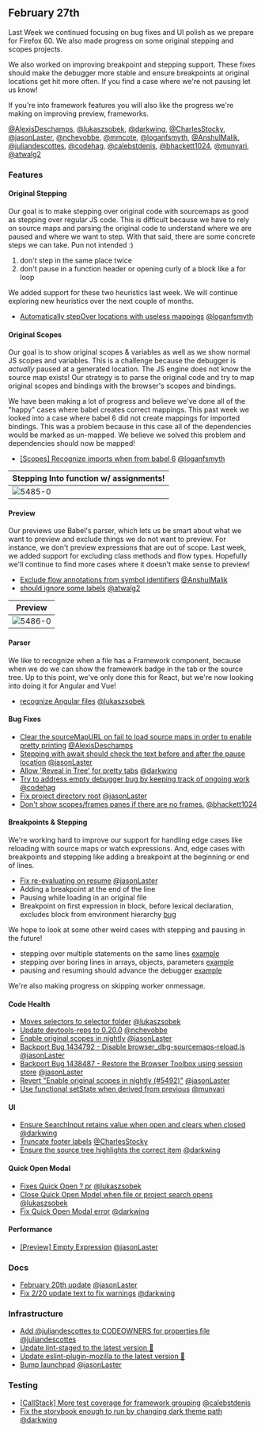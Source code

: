 ## February 27th

Last Week we continued focusing on bug fixes and UI polish as we prepare for Firefox 60. We also made progress on some original stepping and scopes projects.

We also worked on improving breakpoint and stepping support. These fixes should make the debugger more stable and ensure breakpoints at original locations get hit more often. If you find a case where we're not pausing let us know!

If you're into framework features you will also like the progress we're making on improving preview, frameworks.

[@AlexisDeschamps], [@lukaszsobek], [@darkwing], [@CharlesStocky], [@jasonLaster], [@nchevobbe], [@mmcote], [@loganfsmyth], [@AnshulMalik], [@juliandescottes], [@codehag], [@calebstdenis], [@bhackett1024], [@munyari], [@atwalg2]

### Features

#### Original Stepping

Our goal is to make stepping over original code with sourcemaps as good as stepping over regular JS code. This is difficult because we have to rely on source maps and parsing the original code
to understand where we are paused and where we want to step. With that said, there are some concrete steps we can take. Pun not intended :)

1.  don't step in the same place twice
2.  don't pause in a function header or opening curly of a block like a for loop

We added support for these two heuristics last week. We will continue exploring new heuristics over the next couple of months.

* [Automatically stepOver locations with useless mappings][5485] [@loganfsmyth]

#### Original Scopes

Our goal is to show original scopes & variables as well as we show normal JS scopes and variables. This is a challenge because the debugger is _actually_ paused at a generated location. The JS engine does not know the source map exists! Our strategy is to parse the original code and try to map original scopes and bindings with the browser's scopes and bindings.

We have been making a lot of progress and believe we've done all of the "happy" cases where babel creates correct mappings. This past week we looked into a case where babel 6 did not create mappings for imported bindings. This was a problem because in this case all of the dependencies would be marked as un-mapped. We believe we solved this problem and dependencies should now be mapped!

* [[Scopes] Recognize imports when from babel 6][5539] [@loganfsmyth]

| Stepping Into function w/ assignments! |
| -------------------------------------- |
| ![5485-0]                              |

#### Preview

Our previews use Babel's parser, which lets us be smart about what we want to preview and exclude things we do not want to preview. For instance, we don't preview expressions that are out of scope. Last week, we added support for excluding class methods and flow types. Hopefully we'll continue to find more cases where it doesn't make sense to preview!

* [Exclude flow annotations from symbol identifiers][5486] [@AnshulMalik]
* [should ignore some labels][5531] [@atwalg2]

| Preview   |
| --------- |
| ![5486-0] |

#### Parser

We like to recognize when a file has a Framework component, because when we do we can show the framework badge in the tab or the source tree. Up to this point, we've only done this for React, but we're now looking into doing it for Angular and Vue!

* [recognize Angular files][5527] [@lukaszsobek]

#### Bug Fixes

* [Clear the sourceMapURL on fail to load source maps in order to enable pretty printing][5296] [@AlexisDeschamps]
* [Stepping with await should check the text before and after the pause location][5452] [@jasonLaster]
* [Allow 'Reveal in Tree' for pretty tabs][5483] [@darkwing]
* [Try to address empty debugger bug by keeping track of ongoing work][5490] [@codehag]
* [Fix project directory root][5493] [@jasonLaster]
* [Don't show scopes/frames panes if there are no frames.][5516] [@bhackett1024]

#### Breakpoints & Stepping

We're working hard to improve our support for handling edge cases like reloading with source maps or watch expressions. And, edge cases with breakpoints and stepping like adding a breakpoint at the beginning or end of lines.

* [Fix re-evaluating on resume][5524] [@jasonLaster]
* Adding a breakpoint at the end of the line
* Pausing while loading in an original file
* Breakpoint on first expression in block, before lexical declaration, excludes block from environment hierarchy
  [bug](https://bugzilla.mozilla.org/show_bug.cgi?id=1432682)

We hope to look at some other weird cases with stepping and pausing in the future!

* stepping over multiple statements on the same lines [example](http://silly-stepping.glitch.me/)
* stepping over boring lines in arrays, objects, parameters [example](http://silly-stepping.glitch.me/)
* pausing and resuming should advance the debugger [example](https://dbg-two-step.glitch.me/)

We're also making progress on skipping worker onmessage.

#### Code Health

* [Moves selectors to selector folder][5344] [@lukaszsobek]
* [Update devtools-reps to 0.20.0][5469] [@nchevobbe]
* [Enable original scopes in nightly][5492] [@jasonLaster]
* [Backport Bug 1434792 - Disable browser_dbg-sourcemaps-reload.js][5520] [@jasonLaster]
* [Backport Bug 1438487 - Restore the Browser Toolbox using session store][5521] [@jasonLaster]
* [Revert "Enable original scopes in nightly (#5492)"][5523] [@jasonLaster]
* [Use functional setState when derived from previous][5525] [@munyari]

#### UI

* [Ensure SearchInput retains value when open and clears when closed][5399] [@darkwing]
* [Truncate footer labels][5438] [@CharlesStocky]
* [Ensure the source tree highlights the correct item][5455] [@darkwing]

#### Quick Open Modal

* [Fixes Quick Open ? pr][5504] [@lukaszsobek]
* [Close Quick Open Model when file or project search opens][5417] [@lukaszsobek]
* [Fix Quick Open Modal error][5517] [@darkwing]

#### Performance

* [[Preview] Empty Expression][5475] [@jasonLaster]

### Docs

* [February 20th update][5478] [@jasonLaster]
* [Fix 2/20 update text to fix warnings][5481] [@darkwing]

### Infrastructure

* [Add @juliandescottes to CODEOWNERS for properties file][5488] [@juliandescottes]
* [Update lint-staged to the latest version 🚀][5489]
* [Update eslint-plugin-mozilla to the latest version 🚀][5503]
* [Bump launchpad][5542] [@jasonLaster]

### Testing

* [[CallStack] More test coverage for framework grouping][5502] [@calebstdenis]
* [Fix the storybook enough to run by changing dark theme path][5513] [@darkwing]

[5296-0]: https://user-images.githubusercontent.com/12681350/36043558-a7867220-0d9d-11e8-8d4d-10a790cdc101.png
[5296-1]: https://user-images.githubusercontent.com/12681350/36043272-c53f9fea-0d9c-11e8-9e49-2c5e10194124.png
[5417-0]: https://user-images.githubusercontent.com/23530054/36194193-0ea3ddca-1169-11e8-931a-c1f18813dec9.gif
[5438-0]: https://user-images.githubusercontent.com/24966772/36284297-cfa284dc-126c-11e8-9cae-8dd5cb1300c9.png
[5438-1]: https://user-images.githubusercontent.com/24966772/36284313-ddaeba46-126c-11e8-89a4-b7256fe1e9d4.png
[5438-2]: https://user-images.githubusercontent.com/24966772/36284361-044384ca-126d-11e8-9662-68050ee38a8e.png
[5438-3]: https://user-images.githubusercontent.com/24966772/36284365-08284b02-126d-11e8-87b8-70ced08181ba.png
[5480-0]: https://user-images.githubusercontent.com/14250545/36442058-bdb8f350-1631-11e8-87b4-c0a3ad12bf97.gif
[5480-1]: https://user-images.githubusercontent.com/14250545/36442064-c26b6cac-1631-11e8-826e-c0d7824070d2.gif
[5485-0]: https://user-images.githubusercontent.com/132260/36460862-401bc0ce-166f-11e8-8fa2-792f199ed5b2.gif
[5486-0]: https://user-images.githubusercontent.com/7821757/36467741-1ebec1fa-1706-11e8-80c7-ebc7be26c6db.gif
[5502-0]: https://user-images.githubusercontent.com/7321311/36545476-f434d152-17b6-11e8-8b0c-a0a34a08736b.png
[5504-0]: https://user-images.githubusercontent.com/23530054/36548103-b5d50628-17ef-11e8-9a60-45ac490f8266.gif
[5508-0]: https://user-images.githubusercontent.com/14250545/36173564-b21be2ca-10c6-11e8-991e-0fc19dd142a6.gif
[5508-1]: https://user-images.githubusercontent.com/14250545/36173600-cf3739d6-10c6-11e8-8b21-b82a50cc2f54.gif
[5531-0]: https://user-images.githubusercontent.com/23143862/36647331-182cad6e-1a41-11e8-8282-794cd09a18d2.gif
[5296]: https://github.com/firefox-devtools/debugger/pull/5296
[5344]: https://github.com/firefox-devtools/debugger/pull/5344
[5399]: https://github.com/firefox-devtools/debugger/pull/5399
[5417]: https://github.com/firefox-devtools/debugger/pull/5417
[5438]: https://github.com/firefox-devtools/debugger/pull/5438
[5452]: https://github.com/firefox-devtools/debugger/pull/5452
[5455]: https://github.com/firefox-devtools/debugger/pull/5455
[5469]: https://github.com/firefox-devtools/debugger/pull/5469
[5475]: https://github.com/firefox-devtools/debugger/pull/5475
[5478]: https://github.com/firefox-devtools/debugger/pull/5478
[5480]: https://github.com/firefox-devtools/debugger/pull/5480
[5481]: https://github.com/firefox-devtools/debugger/pull/5481
[5483]: https://github.com/firefox-devtools/debugger/pull/5483
[5485]: https://github.com/firefox-devtools/debugger/pull/5485
[5486]: https://github.com/firefox-devtools/debugger/pull/5486
[5488]: https://github.com/firefox-devtools/debugger/pull/5488
[5489]: https://github.com/firefox-devtools/debugger/pull/5489
[5490]: https://github.com/firefox-devtools/debugger/pull/5490
[5492]: https://github.com/firefox-devtools/debugger/pull/5492
[5493]: https://github.com/firefox-devtools/debugger/pull/5493
[5502]: https://github.com/firefox-devtools/debugger/pull/5502
[5503]: https://github.com/firefox-devtools/debugger/pull/5503
[5504]: https://github.com/firefox-devtools/debugger/pull/5504
[5507]: https://github.com/firefox-devtools/debugger/pull/5507
[5508]: https://github.com/firefox-devtools/debugger/pull/5508
[5513]: https://github.com/firefox-devtools/debugger/pull/5513
[5516]: https://github.com/firefox-devtools/debugger/pull/5516
[5517]: https://github.com/firefox-devtools/debugger/pull/5517
[5520]: https://github.com/firefox-devtools/debugger/pull/5520
[5521]: https://github.com/firefox-devtools/debugger/pull/5521
[5523]: https://github.com/firefox-devtools/debugger/pull/5523
[5524]: https://github.com/firefox-devtools/debugger/pull/5524
[5525]: https://github.com/firefox-devtools/debugger/pull/5525
[5527]: https://github.com/firefox-devtools/debugger/pull/5527
[5531]: https://github.com/firefox-devtools/debugger/pull/5531
[5539]: https://github.com/firefox-devtools/debugger/pull/5539
[5541]: https://github.com/firefox-devtools/debugger/pull/5541
[5542]: https://github.com/firefox-devtools/debugger/pull/5542
[@alexisdeschamps]: https://github.com/AlexisDeschamps
[@lukaszsobek]: https://github.com/lukaszsobek
[@darkwing]: https://github.com/darkwing
[@charlesstocky]: https://github.com/CharlesStocky
[@jasonlaster]: https://github.com/jasonLaster
[@nchevobbe]: https://github.com/nchevobbe
[@mmcote]: https://github.com/mmcote
[@loganfsmyth]: https://github.com/loganfsmyth
[@anshulmalik]: https://github.com/AnshulMalik
[@juliandescottes]: https://github.com/juliandescottes
[@codehag]: https://github.com/codehag
[@calebstdenis]: https://github.com/calebstdenis
[@bhackett1024]: https://github.com/bhackett1024
[@munyari]: https://github.com/munyari
[@atwalg2]: https://github.com/atwalg2
